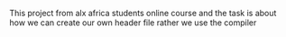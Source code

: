 This project from alx africa students online course and the task is about how we can create our own header file rather we use the compiler
